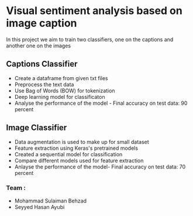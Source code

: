 # Visual sentiment analysis based on image caption
In this project we aim to train two classifiers, one on the captions and another one on the images 
## Captions Classifier
- Create a dataframe from given txt files
- Preprocess the text data
- Use Bag of Words (BOW) for tokenization 
- Deep learning model for classificaton
- Analyse the performance of the model - Final accuracy on test data: 90 percent

## Image Classifier
- Data augmentation is used to make up for small dataset
- Feature extraction using Keras's pretrained models
- Created a sequential model for classification
- Compare different models used for feature extraction
- Anlayse the performance of the model- Final accuracy on test data: 70 percent 

 ### Team :
* Mohammad Sulaiman Behzad
* Seyyed Hasan Ayubi
